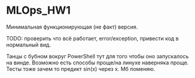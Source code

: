 # MLOps_HW1


Минимальная функционирующая (не факт) версия.

TODO: проверить что всё работает, error/exception, привести код в нормальный вид.


Танцы с бубном вокруг PowerShell тут для того чтобы оно запускалось на винде. Возможно есть способы проще/на линухе наверняка проще.
Тесты тоже зачем то предикт sin(x) через x. Мб поменяю.
